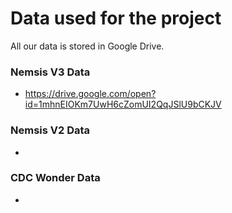 # Data used for the project
All our data is stored in Google Drive.

### Nemsis V3 Data
  - https://drive.google.com/open?id=1mhnEIOKm7UwH6cZomUI2QqJSlU9bCKJV
  
### Nemsis V2 Data
  - 
  
### CDC Wonder Data
  - 
